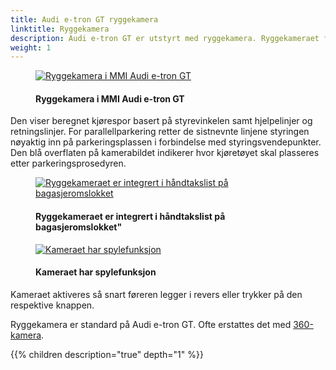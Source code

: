 ```yaml
---
title: Audi e-tron GT ryggekamera
linktitle: Ryggekamera
description: Audi e-tron GT er utstyrt med ryggekamera. Ryggekameraet forenkler manøvrering ved å vise sonen bak kjøretøyet på MMI-displayet.
weight: 1
---
```

<!-- markdownlint-disable MD033 -->
<figure>
    <a href="https://media.electrichasgoneaudi.net/multimedia/models/e-tron-gt/technology/drivingassistance/reversingcamera/rearviewcamera.jpg">
        <img src="https://media.electrichasgoneaudi.net/multimedia/models/e-tron-gt/technology/drivingassistance/reversingcamera/rearviewcameras.jpg"
        alt="Ryggekamera i MMI Audi e-tron GT" title="Ryggekamera i MMI Audi e-tron GT">
    </a>
    <figcaption><h4>Ryggekamera i MMI Audi e-tron GT</h4></figcaption>
</figure>

  Den viser beregnet kjørespor basert på styrevinkelen samt hjelpelinjer og retningslinjer. For parallellparkering retter de sistnevnte linjene styringen nøyaktig inn på parkeringsplassen i forbindelse med styringsvendepunkter. Den blå overflaten på kamerabildet indikerer hvor kjøretøyet skal plasseres etter parkeringsprosedyren.

<figure>
    <a href="https://media.electrichasgoneaudi.net/multimedia/models/e-tron-gt/technology/drivingassistance/reversingcamera/camera.jpg">
        <img src="https://media.electrichasgoneaudi.net/multimedia/models/e-tron-gt/technology/drivingassistance/reversingcamera/cameras.jpg"
        alt="Ryggekameraet er integrert i håndtakslist på bagasjeromslokket" title="Ryggekameraet er integrert i håndtakslist på bagasjeromslokket">
    </a>
    <figcaption><h4>Ryggekameraet er integrert i håndtakslist på bagasjeromslokket"</h4></figcaption>
</figure>

<figure>
    <a href="https://media.electrichasgoneaudi.net/multimedia/models/e-tron-gt/technology/drivingassistance/reversingcamera/camerarearlocation.jpg">
        <img src="https://media.electrichasgoneaudi.net/multimedia/models/e-tron-gt/technology/drivingassistance/reversingcamera/camerarearlocations.jpg"
        alt="Kameraet har spylefunksjon" title="Kameraet har spylefunksjon">
    </a>
    <figcaption><h4>Kameraet har spylefunksjon</h4></figcaption>
</figure>

Kameraet aktiveres så snart føreren legger i revers eller trykker på den respektive knappen.

Ryggekamera er standard på Audi e-tron GT. Ofte erstattes det med [360-kamera](../360camera).

{{% children description="true" depth="1" %}}
